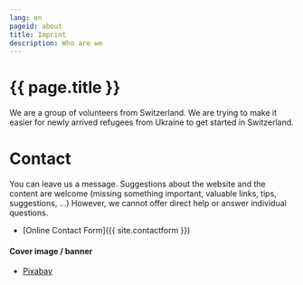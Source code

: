 ```yaml
---
lang: en
pageid: about
title: Imprint
description: Who are we
---
```

# {{ page.title }}

We are a group of volunteers from Switzerland.
We are trying to make it easier for newly arrived refugees from Ukraine to get started in Switzerland.

# Contact
You can leave us a message. 
Suggestions about the website and the content are welcome (missing something important, valuable links, tips, suggestions, ...)
However, we cannot offer direct help or answer individual questions.

- [Online Contact Form]({{ site.contactform }})


#### Cover image / banner
- [Pixabay](https://pixabay.com/en/)
